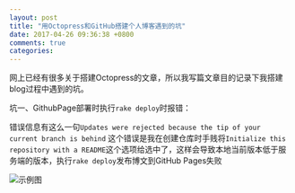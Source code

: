 ```yaml
---
layout: post
title: "用Octopress和GitHub搭建个人博客遇到的坑"
date: 2017-04-26 09:36:38 +0800
comments: true
categories: 
---
```

网上已经有很多关于搭建Octopress的文章，所以我写篇文章目的记录下我搭建blog过程中遇到的坑。

坑一、GithubPage部署时执行```rake deploy```时报错：

错误信息有这么一句```Updates were rejected because the tip of your current branch is behind```
这个错误是我在创建仓库时手贱将```Initialize this repository with a README```这个选项给选中了，这样会导致本地当前版本低于服务端的版本，执行```rake deploy```发布博文到GitHub Pages失败

 ![示例图](https://haifengwei.github.io/images/Snip20170426_2.png)
 
